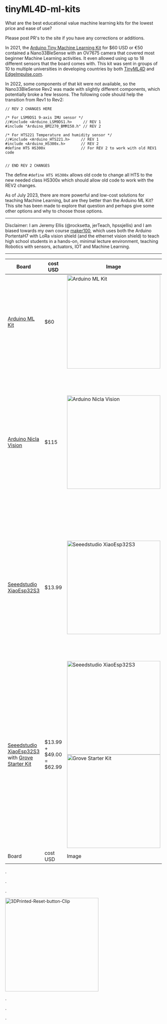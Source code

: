 # tinyML4D-ml-kits
What are the best educational value machine learning kits for the lowest price and ease of use?

Please post PR's to the site if you have any corrections or additions.


In 2021, the [Arduino Tiny Machine Learning Kit](https://store-usa.arduino.cc/products/arduino-tiny-machine-learning-kit) for $60 USD or €50 contained a Nano33BleSense with an OV7675 camera that covered most beginner Machine Learning activities. It even allowed using up to 18 different sensors that the board comes with. This kit was sent in groups of 10 to multiple universities in developing countries by both [TinyML4D](https://tinyml.seas.harvard.edu/) and [EdgeImpulse.com](https://www.edgeimpulse.com/).

In 2022, some components of that kit were not available, so the Nano33BleSense Rev2 was made with slightly different components, which potentially broke a few lessons. The following code should help the transition from Rev1 to Rev2:

```
// REV 2 CHANGES HERE 

/* For LSM9DS1 9-axis IMU sensor */
//#include <Arduino_LSM9DS1.h>     // REV 1
#include "Arduino_BMI270_BMM150.h" // REV 2

/* For HTS221 Temperature and humidity sensor */
//#include <Arduino_HTS221.h>     // REV 1
#include <Arduino_HS300x.h>       // REV 2
#define HTS HS300x                // For REV 2 to work with old REV1 code


// END REV 2 CHANGES  
```

The define  ```#define HTS HS300x``` allows old code to change all HTS to the new needed class HS300x which should allow old code to work with the REV2 changes.

As of July 2023, there are more powerful and low-cost solutions for teaching Machine Learning, but are they better than the Arduino ML Kit? This site has been made to explore that question and perhaps give some other options and why to choose those options.





------------------------------------------

Disclaimer: I am Jeremy Ellis (@rocksetta, jerTeach, hpssjellis) and I am biased towards my own course [maker100](https://github.com/hpssjellis/maker100), which uses both the Arduino PortentaH7 with LoRa vision shield (and the ethernet vision shield) to teach high school students in a hands-on, minimal lecture environment, teaching Robotics with sensors, actuators, IOT and Machine Learning.

--------------------



| Board | cost USD | Image | Pros | Cons | Other |
| --- | --- | --- | --- | --- |--- |
| [Arduino ML Kit](https://store-usa.arduino.cc/products/arduino-tiny-machine-learning-kit) | $60 | <img title="Arduino ML Kit" src="https://github.com/hpssjellis/tinyML4D-ml-kits/assets/5605614/0d974b37-8f75-4d56-aa5d-97a31096e4ba" width=300 /> | Everything you need to get started: vision, Sound, Motion and up to 18 Senses, also has BLE for some IOT connectivity | Rev2 code is different than Rev1 and the Camera Resolution processing abilities are not as powerful as some modern boards | - |
| [Arduino Nicla Vision](https://store-usa.arduino.cc/products/nicla-vision) | $115 | <img title="Arduino Nicla Vision" src="https://github.com/hpssjellis/tinyML4D-ml-kits/assets/5605614/252f8d02-1d24-41b9-9579-232d5d456601" width=300 /> | Has all the basic Machine learning abilities of Motion, Sound and Vision, and all of those abilities are better and faster than the old Arduino ML kit. Also has a dual core similar to the PortentaH7 for more advanced processing. | High cost and fewer sensors than the Nano33BleSense. No SD card to simplify data collection | For any University that already has a robotics lab with sensors and actuators this, in my opinion, is the best edgeimpulse fully supported board with Arduino Multilanguage support. By having Vision, Sound and Motion on the same board it makes getting started with ML very easy.  |
| [Seeedstudio XiaoEsp32S3](https://wiki.seeedstudio.com/xiao_esp32s3_getting_started/) | $13.99 | <img title="Seeedstudio XiaoEsp32S3" src="https://github.com/hpssjellis/tinyML4D-ml-kits/assets/5605614/8322f5fa-be96-4568-af08-f022c245b735" width=300 /> | Has Vision (1600px x 1200px) and Sound with WiFI and BLE and an SD Card. Other senses can be inputed using the 10 pins. Very well built and efficiently programmed. The SD card is useful for simplifying data collection. WiFi/BLE abilities allows IOT connectivity | Less access to English speaking online help. The reset button is so small I had to 3D print a little clip to hold it down to put the board in DFU mode while plugging it in. <img  title="3DPrinted-Reset-button-Clip"  src="https://github.com/hpssjellis/tinyML4D-ml-kits/assets/5605614/6fcfece4-4996-4c15-a4bf-3f6db4e998d8" width=300 /> see file [XIAO-esp32s3-pin-hold01-v04 (1).stl](XIAO-esp32s3-pin-hold01-v04 (1).stl) | For any University that already has a robotics lab with sensors and actuators this, in my opinion, is the best board to get started on teaching Machine Learning in a classroom/lab setting |
| [Seeedstudio XiaoEsp32S3](https://wiki.seeedstudio.com/xiao_esp32s3_getting_started/) with [Grove Starter Kit](https://www.seeedstudio.com/Seeed-XIAO-Starter-Kit-p-5378.html) | $13.99 + $49.00 = $62.99 | <img  title="Seeedstudio XiaoEsp32S3"  src="https://github.com/hpssjellis/tinyML4D-ml-kits/assets/5605614/8322f5fa-be96-4568-af08-f022c245b735" width=300 /> <img title="Grove Starter Kit" src="https://github.com/hpssjellis/tinyML4D-ml-kits/assets/5605614/ec64b824-19b5-45e1-9391-6949646b7628" width=300 /> | Now has the power of a new board with sensor connectivity of the Grove system | Now slightly more expensive than the original Arduino ML kit. Less access to English speaking online help. The Expansion board solves the small reset button issue | - |
| Board | cost USD | Image | Pros | Cons | Other |




.


.



.

<img  title="3DPrinted-Reset-button-Clip"  src="https://github.com/hpssjellis/tinyML4D-ml-kits/assets/5605614/6fcfece4-4996-4c15-a4bf-3f6db4e998d8" width=300 />

.



.




.


